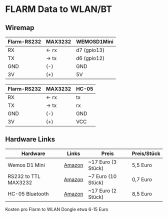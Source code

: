# FLARM Data to WLAN/BT


## Wiremap
    
| Flarm-RS232  | MAX3232 | WEMOSD1Mini | 
| ------------- | ------------- | ------------- | 
| RX  | <- rx   |  d7 (gpio13) | 
| TX  | -> tx    |  d6 (gpio12) | 
| GND  | (-)   |  GND  | 
| 3V  | (+)   |  5V | 

| Flarm-RS232  | MAX3232 | HC-05 | 
| ------------- | ------------- | ------------- | 
| RX  | <- rx   |  tx | 
| TX  | -> tx    |  rx | 
| GND  | (-)   |  GND  | 
| 3V  | (+)   |  VCC | 

## Hardware Links


| Hardware  | Links | Preis | Preis/Stück |
| ------------- | ------------- | ------------- |  ------------- | 
| Wemos D1 Mini  | [Amazon](https://www.amazon.de/AZDelivery-NodeMCU-ESP8266EX-kompatibel-inklusive/dp/B08BTRPMV1/ref=sr_1_2_sspa?__mk_de_DE=%C3%85M%C3%85%C5%BD%C3%95%C3%91&crid=20UKOCG98OPZI&keywords=wemos+d1&qid=1675752847&sprefix=wemos+d1%2Caps%2C144&sr=8-2-spons&sp_csd=d2lkZ2V0TmFtZT1zcF9hdGY&psc=1&smid=A1X7QLRQH87QA3) |  ~17 Euro (3 Stück) | 5,5 Euro |
| RS232 to TTL MAX3232  | [Amazon](https://www.amazon.de/Mini-RS232-MAX3232-Level-Converter-Seriell/dp/B07XM6RNZG/ref=sr_1_4?__mk_de_DE=%C3%85M%C3%85%C5%BD%C3%95%C3%91&crid=3PCZUN6USJIJH&keywords=rs232+to+ttl&qid=1675752878&sprefix=rs232+to+ttol%2Caps%2C89&sr=8-4) |  ~7 Euro (10 Stück) | 0,7 Euro |
| HC-05 Bluetooth | [Amazon](https://www.amazon.de/TECNOIOT-Integrated-Bluetooth-Module-Wireless/dp/B07J66PR6B/ref=sr_1_4?__mk_de_DE=%C3%85M%C3%85%C5%BD%C3%95%C3%91&crid=300KGJBAL216B&keywords=hc-05&qid=1675753023&sprefix=hc-05%2Caps%2C113&sr=8-4) |  ~17 Euro (2 Stück) | 8,5 Euro |

Kosten pro Flarm to WLAN Dongle etwa 6-15 Euro
